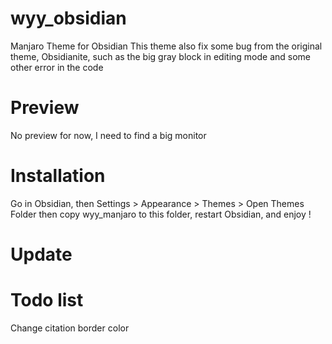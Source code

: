 # wyy_obsidian
Manjaro Theme for Obsidian
This theme also fix some bug from the original theme, Obsidianite, such as the big gray block in editing mode and some other error in the code

# Preview
No preview for now, I need to find a big monitor

# Installation
Go in Obsidian, then Settings > Appearance > Themes > Open Themes Folder
then copy wyy_manjaro to this folder, restart Obsidian, and enjoy !

# Update

# Todo list
Change citation border color
